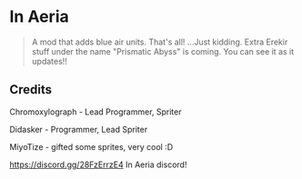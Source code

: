# In Aeria
> A mod that adds blue air units. That's all! ...Just kidding. Extra Erekir stuff under the name "Prismatic Abyss" is coming. You can see it as it updates!!

## Credits
Chromoxylograph - Lead Programmer, Spriter

Didasker - Programmer, Lead Spriter

MiyoTize - gifted some sprites, very cool :D

https://discord.gg/28FzErrzE4 In Aeria discord!
